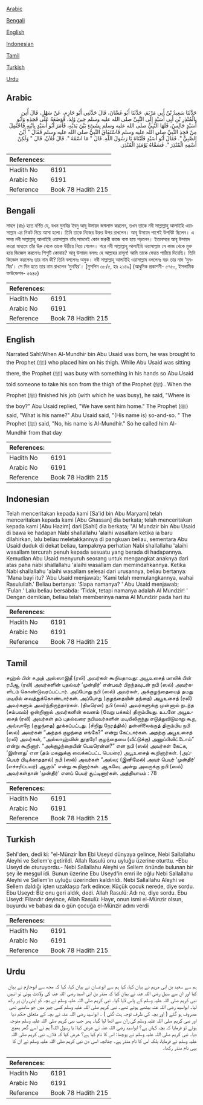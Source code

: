[Arabic](#arabic)

[Bengali](#bengali)

[English](#english)

[Indonesian](#indonesian)

[Tamil](#tamil)

[Turkish](#turkish)

[Urdu](#urdu)

## Arabic


<div dir="rtl" lang="ar" style={{fontSize:'larger',backgroundColor:'#f8f9fa',padding:20}}>
حَدَّثَنَا سَعِيدُ بْنُ أَبِي مَرْيَمَ، حَدَّثَنَا أَبُو غَسَّانَ، قَالَ حَدَّثَنِي أَبُو حَازِمٍ، عَنْ سَهْلٍ، قَالَ أُتِيَ بِالْمُنْذِرِ بْنِ أَبِي أُسَيْدٍ إِلَى النَّبِيِّ صلى الله عليه وسلم حِينَ وُلِدَ، فَوَضَعَهُ عَلَى فَخِذِهِ وَأَبُو أُسَيْدٍ جَالِسٌ، فَلَهَا النَّبِيُّ صلى الله عليه وسلم بِشَىْءٍ بَيْنَ يَدَيْهِ، فَأَمَرَ أَبُو أُسَيْدٍ بِابْنِهِ فَاحْتُمِلَ مِنْ فَخِذِ النَّبِيِّ صلى الله عليه وسلم فَاسْتَفَاقَ النَّبِيُّ صلى الله عليه وسلم فَقَالَ ‏"‏ أَيْنَ الصَّبِيُّ ‏"‏‏.‏ فَقَالَ أَبُو أُسَيْدٍ قَلَبْنَاهُ يَا رَسُولَ اللَّهِ‏.‏ قَالَ ‏"‏ مَا اسْمُهُ ‏"‏‏.‏ قَالَ فُلاَنٌ‏.‏ قَالَ ‏"‏ وَلَكِنْ أَسْمِهِ الْمُنْذِرَ ‏"‏‏.‏ فَسَمَّاهُ يَوْمَئِذٍ الْمُنْذِرَ‏.‏
</div>
<div style={{backgroundColor:'#f8f9fa',padding:20, marginBottom: 10}}><table> <thead> <tr> <th>References:</th> <th></th> </tr> </thead> <tbody><tr><td>Hadith No</td><td>6191</td></tr><tr><td>Arabic No</td><td>6191</td></tr><tr><td>Reference</td><td>Book 78 Hadith 215</td></tr></tbody></table></div>

## Bengali


<div dir="ltr" lang="bn" style={{fontSize:'larger',backgroundColor:'#f8f9fa',padding:20}}>
সাহল (রাঃ) হতে বর্ণিত যে, যখন মুনযির ইবনু আবূ উসায়দ জন্মলাভ করলেন, তখন তাকে নবী সাল্লাল্লাহু আলাইহি ওয়াসাল্লাম এর নিকট নিয়ে আসা হলো। তিনি তাকে নিজের উরুর উপর রাখলেন। আবূ উসায়দ পাশেই উপবিষ্ট ছিলেন। এ সময় নবী সাল্লাল্লাহু আলাইহি ওয়াসাল্লাম তাঁর সামনেই কোন জরুরী কাজে ব্যস্ত হয়ে পড়লেন। ইত্যবসরে আবূ উসায়দ কারো মাধ্যমে তাঁর উরু থেকে তাকে উঠিয়ে নিয়ে গেলেন। পরে নবী সাল্লাল্লাহু আলাইহি ওয়াসাল্লাম সে কাজ থেকে মুক্ত হয়ে জিজ্ঞেস করলেনঃ শিশুটি কোথায়? আবূ উসায়দ বললঃ হে আল্লাহর রাসূল! আমি তাকে ফেরত পাঠিয়ে দিয়েছি। তিনি জিজ্ঞেস করলেনঃ তার নাম কী? তিনি বললেনঃ অমুক। নবী সাল্লাল্লাহু আলাইহি ওয়াসাল্লাম বললেনঃ বরং তার নাম ‘মুনযির’। সে দিন হতে তার নাম রাখলেন ‘মুনযির’। [মুসলিম ৩৮/৫, হাঃ ২১৪৯] (আধুনিক প্রকাশনী- ৫৭৫০, ইসলামিক ফাউন্ডেশন- ৫৬৪৫)
</div>
<div style={{backgroundColor:'#f8f9fa',padding:20, marginBottom: 10}}><table> <thead> <tr> <th>References:</th> <th></th> </tr> </thead> <tbody><tr><td>Hadith No</td><td>6191</td></tr><tr><td>Arabic No</td><td>6191</td></tr><tr><td>Reference</td><td>Book 78 Hadith 215</td></tr></tbody></table></div>

## English


<div dir="ltr" lang="en" style={{fontSize:'larger',backgroundColor:'#f8f9fa',padding:20}}>
Narrated Sahl:When Al-Mundhir bin Abu Usaid was born, he was brought to the Prophet (ﷺ) who placed him on his thigh. While Abu Usaid was sitting there, the Prophet (ﷺ) was busy with something in his hands so Abu Usaid told someone to take his son from the thigh of the Prophet (ﷺ) . When the Prophet (ﷺ) finished his job (with which he was busy), he said, "Where is the boy?" Abu Usaid replied, "We have sent him home." The Prophet (ﷺ) said, "What is his name?" Abu Usaid said, "(His name is) so-and-so. " The Prophet (ﷺ) said, "No, his name is Al-Mundhir." So he called him Al-Mundhir from that day
</div>
<div style={{backgroundColor:'#f8f9fa',padding:20, marginBottom: 10}}><table> <thead> <tr> <th>References:</th> <th></th> </tr> </thead> <tbody><tr><td>Hadith No</td><td>6191</td></tr><tr><td>Arabic No</td><td>6191</td></tr><tr><td>Reference</td><td>Book 78 Hadith 215</td></tr></tbody></table></div>

## Indonesian


<div dir="ltr" lang="id" style={{fontSize:'larger',backgroundColor:'#f8f9fa',padding:20}}>
Telah menceritakan kepada kami [Sa'id bin Abu Maryam] telah menceritakan kepada kami [Abu Ghassan] dia berkata; telah menceritakan kepada kami [Abu Hazim] dari [Sahl] dia berkata; "Al Mundzir bin Abu Usaid di bawa ke hadapan Nabi shallallahu 'alaihi wasallam ketika ia baru dilahirkan, lalu beliau meletakkannya di pangkuan beliau, sementara Abu Usaid duduk di dekat beliau, tampaknya perhatian Nabi shallallahu 'alaihi wasallam tercurah penuh kepada sesuatu yang berada di hadapannya. Kemudian Abu Usaid menyuruh seorang untuk mengangkat anaknya dari atas paha nabi shallallahu 'alaihi wasallam dan memindahkannya. Ketika Nabi shallallahu 'alaihi wasallam selesai dari urusannya, beliau bertanya: 'Mana bayi itu? 'Abu Usaid menjawab; 'Kami telah memulangkannya, wahai Rasulullah.' Beliau bertanya: 'Siapa namanya? ' Abu Usaid menjawab; 'Fulan.' Lalu beliau bersabda: 'Tidak, tetapi namanya adalah Al Mundzir! ' Dengan demikian, beliau telah memberinya nama Al Mundzir pada hari itu
</div>
<div style={{backgroundColor:'#f8f9fa',padding:20, marginBottom: 10}}><table> <thead> <tr> <th>References:</th> <th></th> </tr> </thead> <tbody><tr><td>Hadith No</td><td>6191</td></tr><tr><td>Arabic No</td><td>6191</td></tr><tr><td>Reference</td><td>Book 78 Hadith 215</td></tr></tbody></table></div>

## Tamil


<div dir="ltr" lang="ta" style={{fontSize:'larger',backgroundColor:'#f8f9fa',padding:20}}>
சஹ்ல் பின் சஅத் அஸ்ஸாஇதீ (ரலி) அவர்கள் கூறியதாவது: அபூஉசைத் மாலிக் பின் ரபீஆ (ரலி) அவர்களின் புதல்வர் ‘முன்திர்’ என்பவர் பிறந்தவுடன் நபி (ஸல்) அவர்களிடம் கொண்டுவரப்பட்டார். அப்போது நபி (ஸல்) அவர்கள், அக்குழந்தையைத் தமது மடியில் வைத்துக்கொண்டார்கள். அப்போது (குழந்தையின் தந்தை) அபூஉசைத் (ரலி) அவர்களும் அமர்ந்திருந்தார்கள். (திடீரென) நபி (ஸல்) அவர்களுக்கு முன்னால் நடந்த (சம்பவம்) ஒன்றினால் அவர்களின் கவனம் (வேறு பக்கம்) திரும்பியது. உடனே அபூஉசைத் (ரலி) அவர்கள் தம் புதல்வரை நபியவர்களின் மடியிலிருந்து எடுத்துவிடுமாறு கூற, அவ்வாறே (குழந்தை) தூக்கப்பட்டது. (சிறிது நேரத்தில்) தன்னிலைக்குத் திரும்பிய நபி (ஸல்) அவர்கள் “அந்தக் குழந்தை எங்கே?” என்று கேட்டார்கள். அதற்கு அபூஉசைத் (ரலி) அவர்கள், “அல்லாஹ்வின் தூதரே! குழந்தையை (வீட்டுக்கு) அனுப்பிவிட்டோம்” என்று கூறினார். “அக்குழந்தையின் பெயரென்ன?” என நபி (ஸல்) அவர்கள் கேட்க, ‘இன்னது’ என (தம் மகனுக்கு வைக்கப்பட்ட பெயரை) அபூஉசைத் கூறினார்கள். (அப்பெயர் பிடிக்காததால்) நபி (ஸல்) அவர்கள் “அல்ல; (இனிமேல்) அவர் பெயர் ‘முன்திர்’ (எச்சரிப்பவர்) ஆகும்” என்று கூறினார்கள். ஆகவே, அன்று அவருக்கு நபி (ஸல்) அவர்கள்தான் ‘முன்திர்’ எனப் பெயர் சூட்டினார்கள். அத்தியாயம் : 78
</div>
<div style={{backgroundColor:'#f8f9fa',padding:20, marginBottom: 10}}><table> <thead> <tr> <th>References:</th> <th></th> </tr> </thead> <tbody><tr><td>Hadith No</td><td>6191</td></tr><tr><td>Arabic No</td><td>6191</td></tr><tr><td>Reference</td><td>Book 78 Hadith 215</td></tr></tbody></table></div>

## Turkish


<div dir="ltr" lang="tr" style={{fontSize:'larger',backgroundColor:'#f8f9fa',padding:20}}>
Sehl'den, dedi ki: "el-Münzir İbn Ebi Useyd dünyaya gelince, Nebi Sallallahu Aleyhi ve Sellem'e getirildi. Allah Rasulü onu uyluğu üzerine oturttu. -Ebu Useyd de oturuyordu.- Nebi Sallallahu Aleyhi ve Sellem önünde bulunan bir şey ile meşgul idi. Bunun üzerine Ebu Useyd'in emri ile oğlu Nebi Sallallahu Aleyhi ve Sellem'in uyluğu üzerinden kaldırıldı. Nebi Sallallahu Aleyhi ve Sellem daldığı işten uzaklaşıp fark edince: Küçük çocuk nerede, diye sordu. Ebu Useyd: Biz onu geri aldık, dedi. Allah Rasulü: Adı ne, diye sordu. Ebu Useyd: Filandır deyince, Allah Rasulü: Hayır, onun ismi el-Münzir olsun, buyurdu ve babası da o gün çocuğa el-Münzir adını verdi
</div>
<div style={{backgroundColor:'#f8f9fa',padding:20, marginBottom: 10}}><table> <thead> <tr> <th>References:</th> <th></th> </tr> </thead> <tbody><tr><td>Hadith No</td><td>6191</td></tr><tr><td>Arabic No</td><td>6191</td></tr><tr><td>Reference</td><td>Book 78 Hadith 215</td></tr></tbody></table></div>

## Urdu


<div dir="rtl" lang="ur" style={{fontSize:'larger',backgroundColor:'#f8f9fa',padding:20}}>
ہم سے سعید بن ابی مریم نے بیان کیا، کہا ہم سے ابوغسان نے بیان کیا، کہا کہ مجھ سے ابوحازم نے بیان کیا اور ان سے سہل رضی اللہ عنہ نے بیان کیا کہ منذر بن ابی اسید رضی اللہ عنہ کی ولادت ہوئی تو انہیں نبی کریم صلی اللہ علیہ وسلم کے پاس لایا گیا۔ نبی کریم صلی اللہ علیہ وسلم نے بچہ کو اپنی ران پر رکھ لیا۔ ابواسید رضی اللہ عنہ بیٹھے ہوئے تھے۔ نبی کریم صلی اللہ علیہ وسلم کسی چیز میں جو سامنے تھی مصروف ہو گئے ( اور بچہ کی طرف توجہ ہٹ گئی ) ۔ ابواسید رضی اللہ عنہ نے بچہ کے متعلق حکم دیا اور نبی کریم صلی اللہ علیہ وسلم کی ران سے اٹھا لیا گیا۔ پھر جب نبی کریم صلی اللہ علیہ وسلم متوجہ ہوئے تو فرمایا کہ بچہ کہاں ہے؟ ابواسید رضی اللہ عنہ نے عرض کیا: یا رسول اللہ! ہم نے اسے گھر بھیج دیا۔ نبی کریم صلی اللہ علیہ وسلم نے پوچھا: اس کا نام کیا ہے؟ عرض کیا کہ فلاں۔ نبی کریم صلی اللہ علیہ وسلم نے فرمایا، بلکہ اس کا نام منذر ہے۔ چنانچہ اسی دن نبی کریم صلی اللہ علیہ وسلم نے ان کا یہی نام منذر رکھا۔
</div>
<div style={{backgroundColor:'#f8f9fa',padding:20, marginBottom: 10}}><table> <thead> <tr> <th>References:</th> <th></th> </tr> </thead> <tbody><tr><td>Hadith No</td><td>6191</td></tr><tr><td>Arabic No</td><td>6191</td></tr><tr><td>Reference</td><td>Book 78 Hadith 215</td></tr></tbody></table></div>